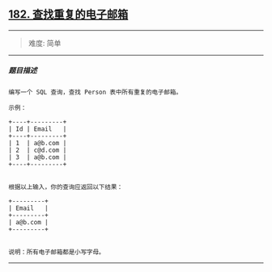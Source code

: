 ## [182. 查找重复的电子邮箱](https://leetcode-cn.com/problems/duplicate-emails/)

---

> 难度: 简单



---

##### 题目描述

```
编写一个 SQL 查询，查找 Person 表中所有重复的电子邮箱。

示例：

+----+---------+
| Id | Email   |
+----+---------+
| 1  | a@b.com |
| 2  | c@d.com |
| 3  | a@b.com |
+----+---------+


根据以上输入，你的查询应返回以下结果：

+---------+
| Email   |
+---------+
| a@b.com |
+---------+


说明：所有电子邮箱都是小写字母。

```

---
